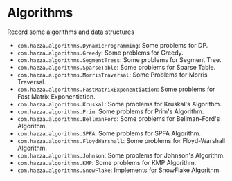 # Algorithms

Record some algorithms and data structures

- `com.hazza.algorithms.DynamicProgramming`:  Some problems for DP.
- `com.hazza.algorithms.Greedy`: Some problems for Greedy.
- `com.hazza.algorithms.SegmentTress`: Some problems for Segment Tree.
- `com.hazza.algorithms.SparseTable`: Some problems for Sparse Table.
- `com.hazza.algorithms.MorrisTraversal`: Some Problems for Morris Traversal.
- `com.hazza.algorithms.FastMatrixExponentiation`: Some problems for Fast Matrix Exponentiation.
- `com.hazza.algorithms.Kruskal`: Some problems for Kruskal's Algorithm.
- `com.hazza.algorithms.Prim`: Some problems for Prim's Algorithm.
- `com.hazza.algorithms.BellmanFord`: Some problems for Bellman-Ford's Algorithm.
- `com.hazza.algorithms.SPFA`: Some problems for SPFA Algorithm.
- `com.hazza.algorithms.FloydWarshall`: Some problems for Floyd-Warshall Algorithm.
- `com.hazza.algorithms.Johnson`: Some problems for Johnson's Algorithm.
- `com.hazza.algorithms.KMP`: Some problems for KMP Algorithm.
- `com.hazza.algorithms.SnowFlake`: Implements for SnowFlake Algorithm.
